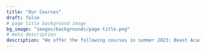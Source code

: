 ```yaml
---
title: "Our Courses"
draft: false
# page title background image
bg_image: "images/backgrounds/page-title.png"
# meta description
description: "We offer the following courses in summer 2023: Beast Academy Grade 5, Pre-Algebra, Algebra, Geometry I (triangles), Geometry II, Intermediate Algebra, Contest Math, Start from Scratch, and Introduction to Python."
---
```

